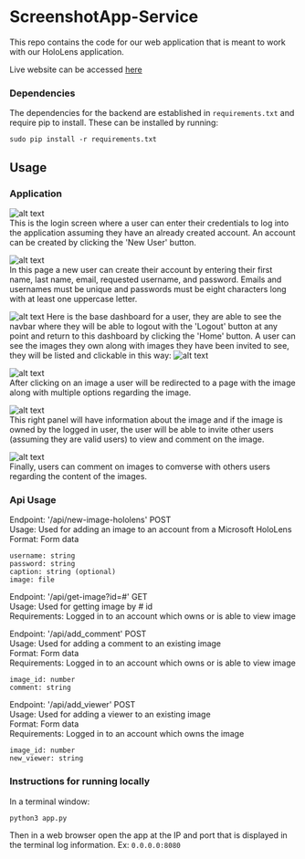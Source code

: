 # ScreenshotApp-Service

This repo contains the code for our web application that is meant to work with our HoloLens application.

Live website can be accessed [here](https://screenshot-tool-eecs498.herokuapp.com)

### Dependencies
The dependencies for the backend are established in `requirements.txt` and require pip to install.
These can be installed by running:
```
sudo pip install -r requirements.txt
```

## Usage

### Application

![alt text](https://user-images.githubusercontent.com/8772290/33816306-ff908914-de05-11e7-99a8-a1318ccd073f.png)  
This is the login screen where a user can enter their credentials to log into the application assuming they have an already created account. An account can be created by clicking the 'New User' button.  

![alt text](https://user-images.githubusercontent.com/8772290/33816308-030a16aa-de06-11e7-8a06-37a31de9c203.png)  
In this page a new user can create their account by entering their first name, last name, email, requested username, and password. Emails and usernames must be unique and passwords must be eight characters long with at least one uppercase letter.  

![alt text](https://user-images.githubusercontent.com/8772290/33816312-07148438-de06-11e7-956f-8aaaf5121ba3.png)
Here is the base dashboard for a user, they are able to see the navbar where they will be able to logout with the 'Logout' button at any point and return to this dashboard by clicking the 'Home' button. A user can see the images they own along with images they have been invited to see, they will be listed and clickable in this way: ![alt text](https://user-images.githubusercontent.com/8772290/33816316-0d387720-de06-11e7-8088-767ab36ac76f.png)  

![alt text](https://user-images.githubusercontent.com/8772290/33816327-183758f8-de06-11e7-98b1-17b9346438f3.png)  
After clicking on an image a user will be redirected to a page with the image along with multiple options regarding the image.  

![alt text](https://user-images.githubusercontent.com/8772290/33816330-1c883c06-de06-11e7-8914-7e1cfce4d99d.png)  
This right panel will have information about the image and if the image is owned by the logged in user, the user will be able to invite other users (assuming they are valid users) to view and comment on the image. 

![alt text](https://user-images.githubusercontent.com/8772290/33816340-2a591422-de06-11e7-97e6-ff14dbc7cd38.png)  
Finally, users can comment on images to comverse with others users regarding the content of the images.  

### Api Usage

Endpoint: '/api/new-image-hololens' POST  
Usage: Used for adding an image to an account from a Microsoft HoloLens  
Format: Form data  
```
username: string
password: string
caption: string (optional)
image: file
```

Endpoint: '/api/get-image?id=#' GET  
Usage: Used for getting image by # id  
Requirements: Logged in to an account which owns or is able to view image  

Endpoint: '/api/add_comment' POST  
Usage: Used for adding a comment to an existing image  
Format: Form data  
Requirements: Logged in to an account which owns or is able to view image  
```
image_id: number
comment: string
```

Endpoint: '/api/add_viewer' POST  
Usage: Used for adding a viewer to an existing image  
Format: Form data  
Requirements: Logged in to an account which owns the image  
```
image_id: number
new_viewer: string
```

### Instructions for running locally
In a terminal window:
```
python3 app.py
```
Then in a web browser open the app at the IP and port that is displayed in the terminal log information. Ex: `0.0.0.0:8080`
